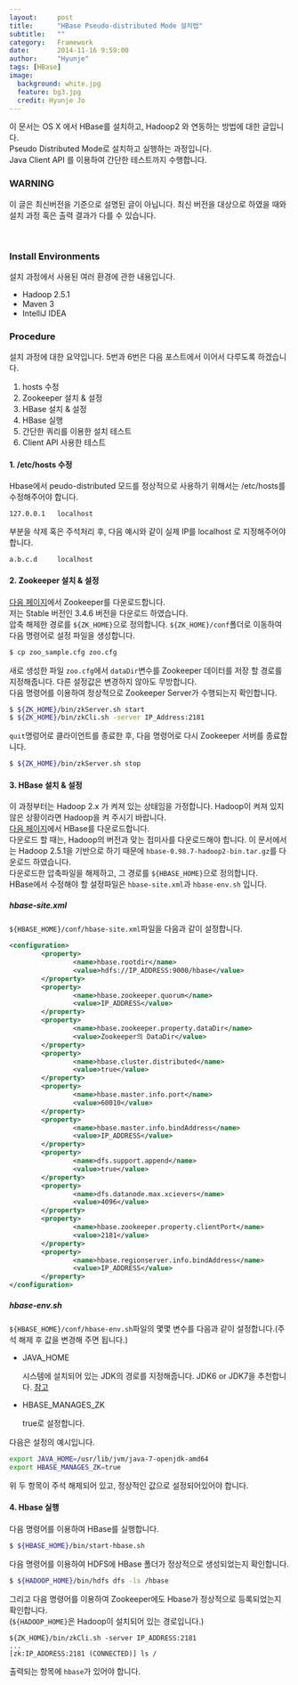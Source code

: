 ```yaml
---
layout:     post
title:      "HBase Pseudo-distributed Mode 설치법"
subtitle:   ""
category:	Framework
date:       2014-11-16 9:59:00
author:     "Hyunje"
tags: [HBase]
image:
  background: white.jpg
  feature: bg3.jpg
  credit: Hyunje Jo
---
```



이 문서는 OS X 에서 HBase를 설치하고, Hadoop2 와 연동하는 방법에 대한 글입니다.<br>
Pseudo Distributed Mode로 설치하고 실행하는 과정입니다.<br>
Java Client API 를 이용하여 간단한 테스트까지 수행합니다.


### WARNING
이 글은 최신버전을 기준으로 설명된 글이 아닙니다. 최신 버전을 대상으로 하였을 때와 설치 과정 혹은 출력 결과가 다를 수 있습니다.

<br>

### Install Environments
설치 과정에서 사용된 여러 환경에 관한 내용입니다.

- Hadoop 2.5.1
- Maven 3
- IntelliJ IDEA


### Procedure
설치 과정에 대한 요약입니다. 5번과 6번은 다음 포스트에서 이어서 다루도록 하겠습니다.

1. hosts 수정
1. Zookeeper 설치 & 설정 
2. HBase 설치 & 설정
3. HBase 실행
4. 간단한 쿼리를 이용한 설치 테스트
4. Client API 사용한 테스트



#### 1. /etc/hosts 수정

Hbase에서 peudo-distributed 모드를 정상적으로 사용하기 위해서는 /etc/hosts를 수정해주어야 합니다.<br>

```
127.0.0.1   localhost
```
부분을 삭제 혹은 주석처리 후, 다음 예시와 같이 실제 IP를 localhost 로 지정해주어야 합니다.

```
a.b.c.d     localhost
```

#### 2. Zookeeper 설치 & 설정
[다음 페이지](http://mirror.apache-kr.org/zookeeper/)에서 Zookeeper를 다운로드합니다.<br>
저는 Stable 버전인 3.4.6 버전을 다운로드 하였습니다.<br>
압축 해제한 경로를 `${ZK_HOME}`으로 정의합니다.
`${ZK_HOME}/conf`폴더로 이동하여 다음 명령어로 설정 파일을 생성합니다.

```bash
$ cp zoo_sample.cfg zoo.cfg
```
새로 생성한 파일 `zoo.cfg`에서 `dataDir`변수를 Zookeeper 데이터를 저장 할 경로를 지정해줍니다. 다른 설정값은 변경하지 않아도 무방합니다.<br>
다음 명령어를 이용하여 정상적으로 Zookeeper Server가 수행되는지 확인합니다.

```bash
$ ${ZK_HOME}/bin/zkServer.sh start
$ ${ZK_HOME}/bin/zkCli.sh -server IP_Address:2181
```
`quit`명렁어로 클라이언트를 종료한 후, 다음 명령어로 다시 Zookeeper 서버를 종료합니다.

```bash
$ ${ZK_HOME}/bin/zkServer.sh stop
```

#### 3. HBase 설치 & 설정
이 과정부터는 Hadoop 2.x 가 켜져 있는 상태임을 가정합니다. Hadoop이 켜져 있지 않은 상황이라면 Hadoop을 켜 주시기 바랍니다.<br>
[다음 페이지](http://mirror.apache-kr.org/hbase/stable/)에서 HBase를 다운로드합니다.<br>
다운로드 할 때는, Hadoop의 버전과 맞는 접미사를 다운로드해야 합니다. 이 문서에서는 Hadoop 2.5.1을 기반으로 하기 때문에 `hbase-0.98.7-hadoop2-bin.tar.gz`를 다운로드 하였습니다.<br>
다운로드한 압축파일을 해제하고, 그 경로를 `${HBASE_HOME}`으로 정의합니다.<br>
HBase에서 수정해야 할 설정파일은 `hbase-site.xml`과 `hbase-env.sh` 입니다.

##### hbase-site.xml
`${HBASE_HOME}/conf/hbase-site.xml`파일을 다음과 같이 설정합니다.

```xml
<configuration>
        <property>
                <name>hbase.rootdir</name>
                <value>hdfs://IP_ADDRESS:9000/hbase</value>
        </property>
        <property>
                <name>hbase.zookeeper.quorum</name>
                <value>IP_ADDRESS</value>
        </property>
        <property>
                <name>hbase.zookeeper.property.dataDir</name>
                <value>Zookeeper의 DataDir</value>
        </property>
        <property>
                <name>hbase.cluster.distributed</name>
                <value>true</value>
        </property>
        <property>
                <name>hbase.master.info.port</name>
                <value>60010</value>
        </property>
        <property>
                <name>hbase.master.info.bindAddress</name>
                <value>IP_ADDRESS</value>
        </property>
        <property>
                <name>dfs.support.append</name>
                <value>true</value>
        </property>
        <property>
                <name>dfs.datanode.max.xcievers</name>
                <value>4096</value>
        </property>
        <property>
                <name>hbase.zookeeper.property.clientPort</name>
                <value>2181</value>
        </property>
        <property>
                <name>hbase.regionserver.info.bindAddress</name>
                <value>IP_ADDRESS</value>
        </property>
</configuration>
```

##### hbase-env.sh
`${HBASE_HOME}/conf/hbase-env.sh`파일의 몇몇 변수를 다음과 같이 설정합니다.(주석 해제 후 값을 변경해 주면 됩니다.) <br>

* JAVA_HOME
    
    시스템에 설치되어 있는 JDK의 경로를 지정해줍니다. JDK6 or JDK7을 추천합니다. [참고](http://hbase.apache.org/book/configuration.html#java)
* HBASE_MANAGES_ZK

    true로 설정합니다.
    
다음은 설정의 예시입니다.

```bash
export JAVA_HOME=/usr/lib/jvm/java-7-openjdk-amd64
export HBASE_MANAGES_ZK=true
```
위 두 항목이 주석 해제되어 있고, 정상적인 값으로 설정되어있어야 합니다.


#### 4. Hbase 실행
다음 명령어를 이용하여 HBase를 실행합니다.

```bash
$ ${HBASE_HOME}/bin/start-hbase.sh
```
다음 명령어를 이용하여 HDFS에 HBase 폴더가 정상적으로 생성되었는지 확인합니다.

```bash
$ ${HADOOP_HOME}/bin/hdfs dfs -ls /hbase
```
그리고 다음 명령어를 이용하여 Zookeeper에도 Hbase가 정상적으로 등록되었는지 확인합니다.<br>
(`${HADOOP_HOME}`은 Hadoop이 설치되어 있는 경로입니다.)

```
${ZK_HOME}/bin/zkCli.sh -server IP_ADDRESS:2181
...
[zk:IP_ADDRESS:2181 (CONNECTED)] ls /
```
출력되는 항목에 `hbase`가 있어야 합니다.
